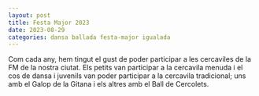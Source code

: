 ```yaml
---
layout: post
title: Festa Major 2023
date: 2023-08-29
categories: dansa ballada festa-major igualada
---
```


Com cada any, hem tingut el gust de poder participar a les cercaviles de la  FM de la nostra ciutat. Els petits van participar a la cercavila menuda i el cos de dansa i juvenils van poder participar a la cercavila tradicional; uns amb el Galop de la Gitana i els altres amb el Ball de Cercolets. 
